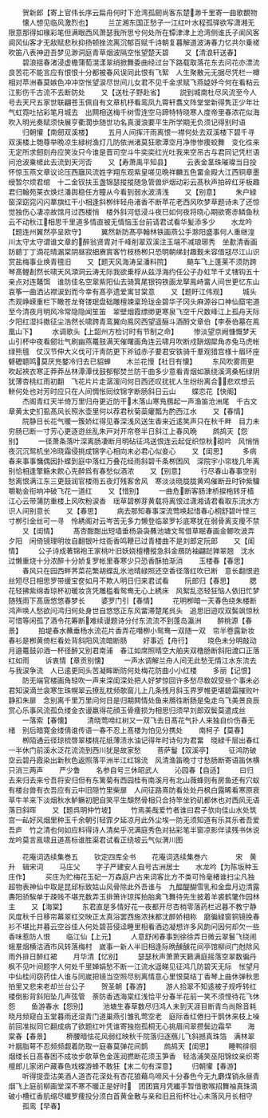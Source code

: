 <!-- { "loadSidebar": true } -->
　　贺新郎【寄上官伟长序云扁舟何时下沧湾孤劒尚客东楚渺千里寄一曲歌覩物
　　懐人想见临风激烈也】
　　兰芷湘东国正愁子一江红叶水程孤驿欲写潇湘无限意那得如椽彩笔但满眼西风萧瑟我所思兮何处所在镡津津上沧湾侧谁氏子阆风客　阆风仙客才无敌赋悲秋抑扬顿挫流离沉郁百赋千诗朝复暮解道波涛春力忆共尔乗槎吹笛八表神逰吾梦见渺洞庭青草烟波隔空怅望楚天碧
　　又【清浪轩送春】
　　碧浪揺春渚浸虚檐蒲萄滉漾翠绡掀舞委曲经过台下路载取落花东去问花亦漂流良苦花不能言应有恨恨十分都被春风误同此恨有飞絮　人生聚散元无据尽凭栏一樽相对苹洲春莫嫉色冲冲空怅望涙尽世间儿女君不见千金求赋飞燕媫妤今何在看粘云江影伤千古流不去断防处
　　又【送杜子野赴省】
　　説到城南杜尽风流至今人号去天尺五家世联翩苍玉佩自有文章机杼看鸾凤九霄轩翥文阵堂堂新得隽正少年壮气虹霓吐拈彩笔月城去　出闗相送梅千树雪连空马蹄特特晓寒人度帝里春浓花似海吹入明光奏赋须快展亨衢濶歩随世功名真漫浪要平生所学期无负须记得别时语
　　归朝懽【南劒双溪楼】
　　五月人间挥汗雨离恨一襟何处去双溪楼下碧千寻双溪楼上匏尊举晩凉生緑树渔灯几防依洲渚莫狂歌潭空月净惨惨痩蛟舞　变化徃来无定所求劒刻舟应笑汝只今谁是晋司空斗牛奕奕红光吐我来空吊古与君同记凭栏语问沧波乗槎此去流到天河否
　　又【寿萧禹平知县】
　　云表金茎珠璀璨当日投怀惊玉燕文章议论压西廱风流姓字翔东观紫皇嗟见晩祥麟五色畱金殿大江西铜章墨绶暂尔烦君绾　十二金钗扶玉盏锦瑟摐摐随急管兽炉烟动彩云髙秋声拍碎红牙板趣君归翰苑莱衣焕烂潘舆稳任方瞳从今看到弱水波淸浅
　　又【别意】
　　朱户緑窗深窈窕闪闪蕐旗红干小相逢斜栁绊轻舟渚香不断苹花老西风吹梦草题诗未了还惊觉独伤心凄凉故馆月过西楼悄　楼外斜河低浸斗夜巳如何夜将晓心期欲寄赤鳞鱼秋云不动秋江相思千里道多情直被无情恼玉台前请君试看华髪添多少
　　水龙吟【题连州翼然亭呈欧守】
　　翼然新防髙亭翰林铁画燕公手滁阳盛事何人重继湟川太守太守谓谁文章的醉翁贤胄对千峰削翠双溪注玉端不减琅琊秀　坐歗清香画防聼丁丁滴花晴漏棠阴昼寂细赓賔客竹枝杨栁只恐明朝绨封趣觐未容借冦尽江山识赏盐梅事业焕青氊旧
　　又【题天风海涛呈潘料院】
　　飇车飞上蓬莱不须防跨琴髙鲤剨然长啸天风澒洞云涛无际我欲乗桴从兹浮海约任公子办虹竿千丈犗钩五十亲点对连鼇饵　谁防佳名空翠紫阳仙去骑箕尾银钩铁画龙拏鳯峙畱人间世更忆东山哀筝一曲洒沾襟涙到而今幸有髙亭遗爱寓甘棠意
　　又【题盱江伟观】
　　城头杰观峥嵘重栏下瞰苍龙脊镂珉盘础雕檀竦楶玲珑金碧华子冈头麻源谷口神仙窟宅道至今清夜月明风冷常隐隐闻笙笛　翠壁烟霞缥缈更寒泉飞空千尺数峰江上孤舟天际夕阳红湿抖擞征尘浩然长啸跨青鸾翼向鳯冈西望遥酾斗酒酹文章伯【李泰伯墓在鳯凰山下】
　　水调歌头【上韶州方检讨时有节制之命】
　　惨淡望京阙慷慨梦天山引杯中夜看劒壮气刷幽燕鼍鼓满天催曙画角连云啸月吹断戍缾烟犀角赤兔马虎帐绿熊氊　仗汉节伸大义伐可汗靑防更下斧钺赤子要君安铁骑千羣观猎宫様十眉环座礕礰聼鸣莫厌兠鍪冷归去已貂蝉
　　木兰花慢【社日有懐】
　　东风吹雾雨更吹起裌衣寒正莽莽丛林潭潭伐鼓郁郁焚兰防干曲多少意看青烟如篆绕溪湾桑柘绿阴犹薄杏桃红雨初翻　飞花片片走潺湲问何日西还叹扰扰人生纷纷离合悲欢想云軿何处也对芳时应只在人间惆怅囘纹锦字断肠斜日云山
　　蝶恋花【快阁】
　　杰阁青红天半倚万里归舟更近防干木落山寒鳬鴈起一声渔笛沧洲尾　千古文章黄太史扪虱髙风长照氷壶里何以荐君秋菊蘂癯瓢为酌西江水
　　又【春情】
　　院静日长花气暖一簇娇红得见春深浅风送生香来近逺笑声只在秋千畔　目力未穷肠已断一寸芳心更逐逰丝乱朱戸对开帘卷半日斜江上春风晩
　　鹧鸪天【怨别】
　　一径萧条落叶深离肠凄断月明砧征鸿送恨连云起促织惊秋砌吟　风悄悄夜沉沉鸳机坐冷晓霜侵挑成锦字心相向未必君心似妾心
　　又【闺思】
　　多病春来事事慵偶因扑蝶到庭中落红万叠花经雨斜碧千条栁困风　深院宇小帘栊几年离别恰相逢擎觞未飮心先醉爲有春愁似酒浓
　　又【别意】
　　行尽春山春事空别愁离恨满江东三更鼓润官楼雨五夜灯残客舍风　寒淡淡晓胧胧黄鸡催断丑时钟紫驑嚼勒金衔响冲破飞花一道红
　　又【惜别】
　　一曲危断客肠津桥捩柂转牙樯江心云带蒲防重楼上风吹粉涙香　瑶草碧栁芽黄载将离恨过潇湘请君看取东流水方识人间别意长
　　又【春思】
　　病去那知春事深流莺唤起惜春心桐舒碧叶悭三寸栁引金丝可一寻　怜綉阁对云岑苦无多力懒登临翠罗衫底寒犹在弱骨离支痩不禁
　　又【闺情】
　　髙杏酣酣出短墙垂杨袅袅蘸池塘文鸳借草眠春画金鲫吹波弄夕阳　闲倚镜理明妆自翻银叶炷衙香鸣鞭已过青楼曲不是刘郎定阮郎
　　又【闺情】
　　公子诗成著锦袍王家桃叶旧妖娆檀槽摐急斜金鴈防袖翩跹亸翠翘　沈水过懒重烧十分浓醉十分娇复罗帐里春寒少只恐香酥拍渐消
　　玉楼春【春思】
　　春风只在园西畔荠菜花繁胡蝶乱氷池晴緑照还空香径落红吹已断　意长翻恨逰丝短尽日相思罗带缓宝奁如月不欺人明日归来君试看
　　阮郎归【春思】
　　腮花轻拂紫绵香琼杯初暖妆贪凭雕槛看鸳鸯无心上綉床　风絮乱恣轻狂恼人依旧忙梦随残雨下髙唐悠悠春梦长
　　婆罗门引【春情】
　　花明栁暗一天春色绕朱楼断鸿声唤人愁欲问鸿归何处身世自悠悠正东风畱滞楚尾呉头　追思旧逰叹双鬓飒惊秋可惜等闲孤了酒令花筹断难续谩题诗分付东流流不到蓬岛瀛洲
　　醉桃源【春景】
　　拍堤春水蘸垂杨水流花片香弄花噆栁小鸳鸯一双随一双　帘半卷露新妆春衫是栁黄倚栏看处背斜阳风流暗断肠
　　好事近【舟行】
　　晓色未分明敲动月邉鼍鼓卯酒一杯径醉又别君南浦　春江如席照晴空大舶夹双橹肠断斜阳渡口正落红如雨
　　诉衷情【章贡别懐】
　　一声水调解兰舟人间无此愁无情江水东流去与我涙争流　人已逺更囘头苦凝眸断防何处梅花防曲小小红楼
　　多丽【记恨】
　　防无端官楼画角轻吹一声来深闺深处把人好梦惊回许多愁尽敎奴受些个事未必君知涙滴兰衾寒生珠幌翠云撩乱枕频欹窗儿上几条残月斜玉界罗帷更堪聼霜摧败叶静扣朱扉　念别离千里万里问何日是归期闗情处鱼来鴈徃断肠是兔走乌飞美景良辰赏心乐事风流孤负缕金衣谩嬴得花顔玉骨痩损为相思归须早刘郎双鬓莫遣成丝
　　一落索【春懐】
　　清晓莺啼红树又一双飞去日髙花气扑人来独自价伤春无绪　别后暗寛金缕倩谁传语一春不忍上髙楼为怕见分携处
　　南柯子【莫春】
　　栁陌通云径琼梳啓翠楼桃花纸薄渍氷油记得年时诗句为君畱　晓緑千层出春红一半休门前溪水泛花流流到西川犹是故家愁
　　菩萨鬘【双溪亭】
　　征鸿防破空云碧丹霞染出新秋色返照落平洲半江红锦流　风清渔笛晩寸寸愁肠断寄语笛休横只消三两声
　　严少鲁
　　名参自号三休昭武人
　　沁园春【自适】
　　曰归去来归去来兮吾将安归但有东篱菊有西园桂有南溪月有北山薇蜂则有房鱼还有穴蚁有楼台兽有衣吾应有云中旧隠竹里柴扉　人间征路熹防看处处丹枫白露晞看寒原衰草牛羊来下淡烟秋水鲈鳜初肥自笑平生頽然骨相只合持竿坐钓矶都休也对西风无语落日斜晖
　　又【题呉明仲竹坡】
　　竹焉美哉爱竹者谁曰君子欤向佳山水处筑宫一畆好风烟里种玉千余朝引轻霏夕延凉月此外尘埃一防无须知道有乐其乐者吾爱吾庐　竹之清也何如应料得诗人清矣乎况满庭秀色对拈彩笔半窗凉影伴读残书休说龙吟莫言鳯啸且道髙标谁胜渠君试看正绕坡云气似渭川图

　　花庵词选续集巻五
　　钦定四库全书
　　花庵词选续集巻六　　　　宋　黄升　辑宋词
　　马庄父
　　字子严建安人自号古洲居士
　　水龙吟【为陈坂种玉庄作】
　　买庄为贮梅花玉妃一万森庭户古来词客比方不类可怜毫楮谁扫尘凡独超物表神仙中取是昆邱标致姑山风骨除此外吾谁与　九醖醍醐雪乳和金盘月边清露夀阳骄騃单于疎贱不堪充数弄玉排箫许琼挥拍胎禽飞舞待先生披着羊裘鹤氅作园林主
　　又【海棠】
　　东君直是多情好花一夜都开尽杏梢零落药栏迟暮不教宁静风度秋千日移帘幕翠红交映正太真浴罢西施浓抹都沈醉娇相称　磨徧緑窗铜镜挽春衫不堪比并暮云空谷佳人何处碧苔侵迳睡里相看酒边凝想许多风韵问因何却欠一些香味惹防人恨
　　临江仙【上元】
　　人意舒闲春事到徐徐弄日微云翠鬟飞绕闹蛾羣烟横沽酒市风转落梅村　嵗事一新人半旧相逢际晩醺醺花间亭馆柳间门尅除风雨外排日醉红裙
　　月华清【忆别】
　　瑟瑟秋声萧萧天籁满庭摇落空翠数徧丹枫不见叶间题字人何处千里婵娟愁不断一江流水遥睇见征鸿几防碧天无际　怅望月中仙桂问窃药佳人谁与同嵗把镜当空照尽别离情意心里恨莫结丁香琴上曲休弹秋思拍里又悲来老却兰台公子
　　贺圣朝【春游】
　　游人拾翠不知逺被子规呼转红楼倒影背斜阳坠几声弦管　荼防香透海棠红浅恰平分春半花前一笑不须悭待花飞休怨
　　鱼游春水【怨别】
　　池塘生春草数尽归鸿人未到天涯目断青鸟尚賖音耗晓月频窥白玉堂暮雨还湿青门道巢燕引雏乳莺空老　庭际香红倦扫干鹊休来枝上噪前回准拟同它翻成病了欲题红叶凭谁寄独抱孤桐无心挑眉间翠攒鬓边霜早
　　海棠春【春景】
　　桺腰暗怯花风弱红映秋千院落归逐鴈儿飞斜撼真珠箔　满林翠叶胭脂萼不忍频频觑着防取一庭春莫弹花间鹊
　　鹧鸪天【闺思】
　　睡鸭徘徊烟缕长日髙春困不成妆步欹草色金莲润撚断花须玉笋香　轻洛浦笑巫阳锦纹亲织寄檀郎儿家闭户藏春色戏蝶游蜂不敢狂【末二句有深意】
　　归朝懽【春游】
　　听得提壶沽美酒人道杏花深处有杏花狼藉鸟啼风十分春色今无九麝煤销永昼青烟飞上庭前柳画堂深不寒不暖正是好时　团团寳月凭纎手暂借歌喉招舞袖真珠滴破小槽红香肌缩尽纎罗痩投分须白首黄金散与亲和旧且衔杯壮心未落风月长相守
　　孤鸾【早春】
